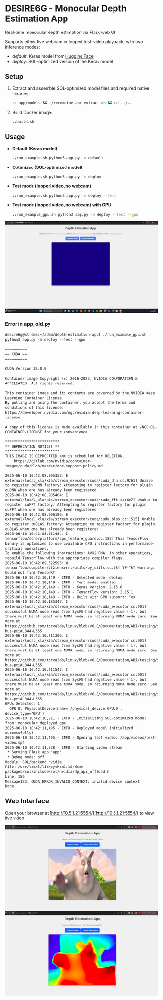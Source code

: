 # DESIRE6G - Monocular Depth Estimation App

Real-time monocular depth estimation via Flask web UI

Supports either live webcam or looped test-video playback, with two inference modes:

- *default*: Keras model from [Hugging Face](https://huggingface.co/keras-io/monocular-depth-estimation)
- *deploy*: SOL-optimized version of the Keras model

## Setup

1. Extract and assemble SOL-optimized model files and required native libraries:

   ```bash
   cd app/models && ./recombine_and_extract.sh && cd ../..
   ```
2. Build Docker image:

   ```bash
   ./build.sh
   ```

## Usage

* **Default (Keras model)**

  ```bash
  ./run_example.sh python3 app.py -m default
  ```
* **Optimized (SOL-optimized model)**

  ```bash
  ./run_example.sh python3 app.py -m deploy
  ```
* **Test mode (looped video, no webcam)**

  ```bash
  ./run_example.sh python3 app.py -m deploy --test
  ```

* **Test mode (looped video, no webcam) with GPU**
  ```bash
  ./run_example_gpu.sh python3 app.py -m deploy --test --gpu
  ```

![gpu-error](./utils/gpu-error.png)


### Error in app_old.py
```
desire6g@xtreme:~/adam/depth-estimation-app$ ./run_example_gpu.sh python3 app.py -m deploy --test --gpu

==========
== CUDA ==
==========

CUDA Version 12.0.0

Container image Copyright (c) 2016-2023, NVIDIA CORPORATION & AFFILIATES. All rights reserved.

This container image and its contents are governed by the NVIDIA Deep Learning Container License.
By pulling and using the container, you accept the terms and conditions of this license:
https://developer.nvidia.com/ngc/nvidia-deep-learning-container-license

A copy of this license is made available in this container at /NGC-DL-CONTAINER-LICENSE for your convenience.

*************************
** DEPRECATION NOTICE! **
*************************
THIS IMAGE IS DEPRECATED and is scheduled for DELETION.
    https://gitlab.com/nvidia/container-images/cuda/blob/master/doc/support-policy.md

2025-06-10 10:42:08.905357: E external/local_xla/xla/stream_executor/cuda/cuda_dnn.cc:9261] Unable to register cuDNN factory: Attempting to register factory for plugin cuDNN when one has already been registered
2025-06-10 10:42:08.905404: E external/local_xla/xla/stream_executor/cuda/cuda_fft.cc:607] Unable to register cuFFT factory: Attempting to register factory for plugin cuFFT when one has already been registered
2025-06-10 10:42:08.906186: E external/local_xla/xla/stream_executor/cuda/cuda_blas.cc:1515] Unable to register cuBLAS factory: Attempting to register factory for plugin cuBLAS when one has already been registered
2025-06-10 10:42:08.911484: I tensorflow/core/platform/cpu_feature_guard.cc:182] This TensorFlow binary is optimized to use available CPU instructions in performance-critical operations.
To enable the following instructions: AVX2 FMA, in other operations, rebuild TensorFlow with the appropriate compiler flags.
2025-06-10 10:42:09.622595: W tensorflow/compiler/tf2tensorrt/utils/py_utils.cc:38] TF-TRT Warning: Could not find TensorRT
2025-06-10 10:42:10,149 - INFO - Selected mode: deploy
2025-06-10 10:42:10,149 - INFO - Test mode: enabled
2025-06-10 10:42:10,149 - INFO - Keras version: 2.15.0
2025-06-10 10:42:10,149 - INFO - TensorFlow version: 2.15.1
2025-06-10 10:42:10,149 - INFO - Built with GPU support: Yes
2025-06-10 10:42:10.185347: I external/local_xla/xla/stream_executor/cuda/cuda_executor.cc:901] successful NUMA node read from SysFS had negative value (-1), but there must be at least one NUMA node, so returning NUMA node zero. See more at https://github.com/torvalds/linux/blob/v6.0/Documentation/ABI/testing/sysfs-bus-pci#L344-L355
2025-06-10 10:42:10.211306: I external/local_xla/xla/stream_executor/cuda/cuda_executor.cc:901] successful NUMA node read from SysFS had negative value (-1), but there must be at least one NUMA node, so returning NUMA node zero. See more at https://github.com/torvalds/linux/blob/v6.0/Documentation/ABI/testing/sysfs-bus-pci#L344-L355
2025-06-10 10:42:10.211547: I external/local_xla/xla/stream_executor/cuda/cuda_executor.cc:901] successful NUMA node read from SysFS had negative value (-1), but there must be at least one NUMA node, so returning NUMA node zero. See more at https://github.com/torvalds/linux/blob/v6.0/Documentation/ABI/testing/sysfs-bus-pci#L344-L355
GPUs Detected: 1
  GPU 0: PhysicalDevice(name='/physical_device:GPU:0', device_type='GPU')
2025-06-10 10:42:10,211 - INFO - Initializing SOL-optimized model from: monocular_deployed_gpu
2025-06-10 10:42:11,495 - INFO - Deployed model initialized successfully!
2025-06-10 10:42:11,495 - INFO - Opening test video: /app/videos/test-video.mp4
2025-06-10 10:42:11,528 - INFO - Starting video stream
 * Serving Flask app 'app'
 * Debug mode: off
Module: SOL/backend_nvidia
File: /usr/local/lib/python3.10/dist-packages/sol/include/sol/nvidia/dp_api_offload.h
Line: 156
Message123: CUDA_ERROR_INVALID_CONTEXT: invalid device context
Done.
```

## Web Interface

Open your browser at [http://10.5.1.21:5554/](http://10.5.1.21:5554/) to view live video

![input](./utils/input-video.png)
![output](./utils/output-video.png)

